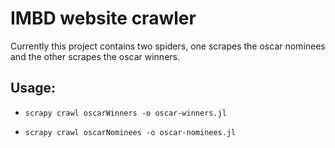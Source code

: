 # IMBD website crawler
Currently this project contains two spiders, one scrapes the oscar nominees and the other scrapes the oscar winners.

## Usage:
* `scrapy crawl oscarWinners -o oscar-winners.jl`

* `scrapy crawl oscarNominees -o oscar-nominees.jl`
